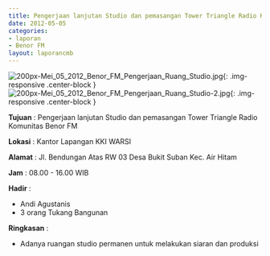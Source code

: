 ```yaml
---
title: Pengerjaan lanjutan Studio dan pemasangan Tower Triangle Radio Komunitas Benor FM
date: 2012-05-05
categories:
- laporan
- Benor FM
layout: laporancmb
---
```


![200px-Mei_05_2012_Benor_FM_Pengerjaan_Ruang_Studio.jpg](/uploads/200px-Mei_05_2012_Benor_FM_Pengerjaan_Ruang_Studio.jpg){: .img-responsive .center-block }
![200px-Mei_05_2012_Benor_FM_Pengerjaan_Ruang_Studio-2.jpg](/uploads/200px-Mei_05_2012_Benor_FM_Pengerjaan_Ruang_Studio-2.jpg){: .img-responsive .center-block }

**Tujuan** : Pengerjaan lanjutan Studio dan pemasangan Tower Triangle Radio Komunitas Benor FM
	
**Lokasi** : Kantor Lapangan KKI WARSI
	
**Alamat** : Jl. Bendungan Atas RW 03 Desa Bukit Suban Kec. Air Hitam
	
**Jam** : 08.00 - 16.00 WIB

**Hadir** :
* Andi Agustanis
* 3 orang Tukang Bangunan

**Ringkasan** :
* Adanya ruangan studio permanen untuk melakukan siaran dan produksi
